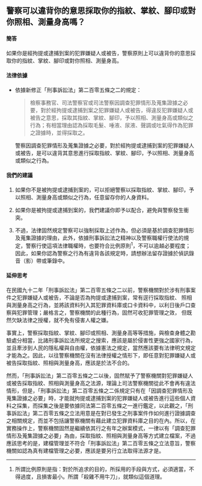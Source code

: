 ## 警察可以違背你的意思採取你的指紋、掌紋、腳印或對你照相、測量身高嗎？

#### 簡答

如果你是經拘提或逮捕到案的犯罪嫌疑人或被告，警察原則上可以違背你的意思採取你的指紋、掌紋、腳印或對你照相、測量身高。

#### 法律依據

* 依據新修正「刑事訴訟法」第二百零五條之二的規定：

   > 檢察事務官、司法警察官或司法警察因調查犯罪情形及蒐集證據之必要，對於經拘提或逮捕到案之犯罪嫌疑人或被告，得違反犯罪嫌疑人或被告之意思，採取其指紋、掌紋、腳印，予以照相、測量身高或類似之行為；有相當理由認為採取毛髮、唾液、尿液、聲調或吐氣得作為犯罪之證據時，並得採取之。

   警察因調查犯罪情形及蒐集證據之必要，對於經拘提或逮捕到案的犯罪嫌疑人或被告，是可以違背其意思進行採取指紋、掌紋、腳印，予以照相、測量身高或類似之行為。

#### 我們的建議

1. 如果你不是被拘提或逮捕到案的，可以拒絕警察以採取指紋、掌紋、腳印，予以照相、測量身高或類似之行為，任意留存你的人身資料。

2. 如果你是被拘提或逮捕到案的，我們建議你即予以配合，避免與警察發生衝突。

3. 不過，法律固然規定警察可以強制採取上述作為，但必須是基於調查犯罪情形及蒐集證據的理由，此外，依據刑事訴訟法之精神以及警察職權行使法的規定，警察行使這項法律職權時，也要符合比例原則<sup>1</sup>，不可以逾越必要程度；因此，如果你認為警察之行為有違背各該規定時，請想辦法留存證據於偵訊錄音（影）帶或筆錄中。

#### 延伸思考

在民國九十二年「刑事訴訟法」第二百零五條之二以前，警察機關對於涉有刑事案件之犯罪嫌疑人或被告，不論是否為拘提或逮捕到案，常有逕行採取指紋、
照相與測量身高之行為，並將該資料列入其犯罪資料庫或口卡資料中，以利日後戶口查察與犯罪管理；嚴格言之，警察機關的此種行為，固然可收犯罪管理之效，
但既然欠缺法律之授權，就不免有侵害人權之嫌。

事實上，警察採取指紋、掌紋、腳印或照相、測量身高等等措施，與檢查身體之勘驗處分相當，比諸刑事訴訟法所規定之搜索，應該是屬於侵害性更強之國家行為，並且牽涉到人民的隱私權與自由權，依據憲法之規定，當然應該要有法律明文規定才能為之。因此，以往警察機關在沒有法律授權之情形下，即任意對犯罪嫌疑人或被告採取指紋、照相與測量身高，應該是於法不合的。

然而，「刑事訴訟法」第二百零五條之二以後，固然賦予了警察機關對犯罪嫌疑人或被告採取指紋、照相與測量身高之法源，理論上司法警察機關從此不會再有違法情形，但是，「刑事訴訟法」第二百零五條之二係規定只有在「因調查犯罪情形及蒐集證據之必要」時，才能就拘提或逮捕到案的犯罪嫌疑人或被告進行這些個人資料之採集，而採集之後是要依據同法第二百零五條之一進行鑑定，以此觀之，「刑事訴訟法」第二百零五條之立法用意是在對已發生之刑事案件作如何進行證據調查之相關規定，而並不包括讓警察機關有藉此建立犯罪資料庫之目的在內。所以，在實務操作上，警察機關固然是繼續依其行之有年之辦案模式，一律以有「調查犯罪情形及蒐集證據之必要」為由，採取指紋、照相與測量身高等方式建立檔案，不過應該思考的是，建檔管理並不符合「刑事訴訟法」第二百零五條之立法意旨，警察機關如認為真有建檔管理之必要，應該是要另行立法取得法源才是。

---

1. 所謂比例原則是指：對於所追求的目的，所採用的手段與方式，必須適當，不得過度，且損害最小。所謂「殺雞不用牛刀」，就類似這個道理。
